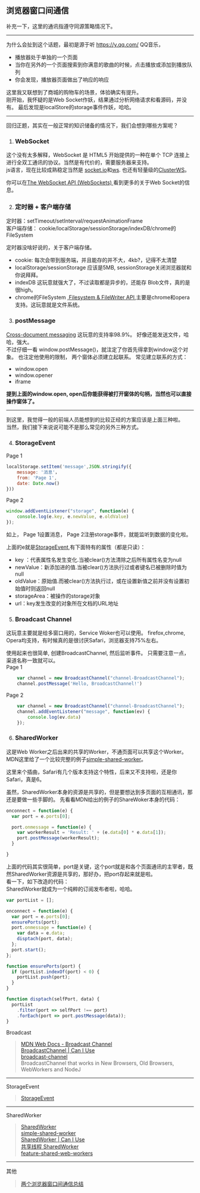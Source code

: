 ## 浏览器窗口间通信

补充一下，这里的通讯指遵守同源策略情况下。   

-------

为什么会扯到这个话题，最初是源于听 https://y.qq.com/ QQ音乐，
*  播放器处于单独的一个页面 
*  当你在另外的一个页面搜索到你满意的歌曲的时候，点击播放或添加到播放队列
*  你会发现，播放器页面做出了响应的响应

这里我又联想到了商城的购物车的场景，体验确实有提升。   
刚开始，我怀疑的是Web Socket作妖，结果通过分析网络请求和看源码，并没有。 最后发现是localStore的storage事件作妖，哈哈。     

------
回归正题，其实在一般正常的知识储备的情况下，我们会想到哪些方案呢？

1. ### WebSocket
  这个没有太多解释，WebSocket 是 HTML5 开始提供的一种在单个 TCP 连接上进行全双工通讯的协议。当然是有代价的，需要服务器来支持。  
  js语言，现在比较成熟稳定当然是 [socket.io](https://github.com/socketio/socket.io)和[ws](https://github.com/websockets/ws). 也还有轻量级的[ClusterWS](https://github.com/ClusterWS/ClusterWS)。

你可以在[The WebSocket API (WebSockets)
](https://developer.mozilla.org/en-US/docs/Web/API/WebSockets_API)看到更多的关于Web Socket的信息。

2. ### 定时器 + 客户端存储

 定时器：setTimeout/setInterval/requestAnimationFrame    
 客户端存储： cookie/localStorage/sessionStorage/indexDB/chrome的FileSystem   

 定时器没啥好说的，关于客户端存储。
* cookie: 每次会带到服务端，并且能存的并不大，4kb?，记得不太清楚
* localStorage/sessionStorage 应该是5MB, sessionStorage关闭浏览器就和你说拜拜。
* indexDB 这玩意就强大了，不过读取都是异步的，还能存 Blob文件，真的是很high。
* chrome的FileSystem ,[Filesystem & FileWriter API](https://caniuse.com/#search=fileSystem),主要是chrome和opera支持。这玩意就是文件系统。



3.  ### postMessage
[Cross-document messaging](https://caniuse.com/#search=postMessage) 这玩意的支持率98.9%。 好像还能发送文件，哈哈，强大。   
不过仔细一看 window.postMessage()，就注定了你首先得拿到window这个对象。 也注定他使用的限制， 两个窗体必须建立起联系。 常见建立联系的方式：
* window.open
* window.opener
* iframe

**提到上面的window.open,  open后你能获得被打开窗体的句柄，当然也可以直接操作窗体了。**

-------------------

到这里，我觉得一般的前端人员能想到的比较正经的方案应该是上面三种啦。   
当然，我们接下来说说可能不是那么常见的另外三种方式。


4. ### StorageEvent
Page 1
```js
localStorage.setItem('message',JSON.stringify({
    message: '消息'，
    from: 'Page 1',
    date: Date.now()
}))
```

Page 2
```js
window.addEventListener("storage", function(e) {
    console.log(e.key, e.newValue, e.oldValue)
});
```
如上， Page 1设置消息， Page 2注册storage事件，就能监听到数据的变化啦。


上面的e就是[StorageEvent](https://developer.mozilla.org/en-US/docs/Web/API/StorageEvent),有下面特有的属性（都是只读）：
* key ：代表属性名发生变化.当被clear()方法清除之后所有属性名变为null
* newValue：新添加进的值.当被clear()方法执行过或者键名已被删除时值为null
* oldValue：原始值.而被clear()方法执行过，或在设置新值之前并没有设置初始值时则返回null
* storageArea：被操作的storage对象
* url：key发生改变的对象所在文档的URL地址


5. ### Broadcast Channel
这玩意主要就是给多窗口用的，Service Woker也可以使用。 firefox,chrome, Opera均支持，有时候真的是很讨厌Safari，浏览器支持75%左右。

使用起来也很简单, 创建BroadcastChannel, 然后监听事件。 只需要注意一点，渠道名称一致就可以。   
Page 1
```js
    var channel = new BroadcastChannel("channel-BroadcastChannel");
    channel.postMessage('Hello, BroadcastChannel!')
```
Page 2
```js
    var channel = new BroadcastChannel("channel-BroadcastChannel");
    channel.addEventListener("message", function(ev) {
        console.log(ev.data)
    });
```

6. ### SharedWorker
这是Web Worker之后出来的共享的Worker，不通页面可以共享这个Worker。  
MDN这里给了一个比较完整的例子[simple-shared-worker](https://github.com/mdn/simple-shared-worker)。   

这里来个插曲，Safari有几个版本支持这个特性，后来又不支持啦，还是你Safari，真是6。

虽然，SharedWorker本身的资源是共享的，但是要想达到多页面的互相通讯，那还是要做一些手脚的。
先看看MDN给出的例子的ShareWoker本身的代码：
```js
onconnect = function(e) {
  var port = e.ports[0];

  port.onmessage = function(e) {
    var workerResult = 'Result: ' + (e.data[0] * e.data[1]);
    port.postMessage(workerResult);
  }

}
```
上面的代码其实很简单，port是关键，这个port就是和各个页面通讯的主宰者，既然SharedWorker资源是共享的，那好办，把port存起来就是啦。   
看一下，如下改造的代码：    
SharedWorker就成为一个纯粹的订阅发布者啦，哈哈。
```js
var portList = [];

onconnect = function(e) {
  var port = e.ports[0];
  ensurePorts(port);
  port.onmessage = function(e) {
    var data = e.data;
    disptach(port, data);
  };
  port.start();
};

function ensurePorts(port) {
  if (portList.indexOf(port) < 0) {
    portList.push(port);
  }
}

function disptach(selfPort, data) {
  portList
    .filter(port => selfPort !== port)
    .forEach(port => port.postMessage(data));
}

```


Broadcast
>[MDN Web Docs - Broadcast Channel](https://developer.mozilla.org/en-US/docs/Web/API/BroadcastChannel)    
[BroadcastChannel | Can I Use](https://caniuse.com/#search=BroadcastChannel)    
[broadcast-channel](https://github.com/pubkey/broadcast-channel)    
 BroadcastChannel that works in New Browsers, Old Browsers, WebWorkers and NodeJ   
--------

StorageEvent   
>[StorageEvent](https://developer.mozilla.org/en-US/docs/Web/API/StorageEvent)  

------

SharedWorker

>[SharedWorker](https://developer.mozilla.org/en-US/docs/Web/API/SharedWorker)    
[simple-shared-worker](https://github.com/mdn/simple-shared-worker/blob/gh-pages/worker.js)     
[SharedWorker | Can I Use](https://caniuse.com/#search=SharedWorker)   
[共享线程 SharedWorker](https://blog.csdn.net/qq_38177681/article/details/82048895)   
[feature-shared-web-workers](https://webkit.org/status/#feature-shared-web-workers) 
------


其他
>[两个浏览器窗口间通信总结](https://segmentfault.com/a/1190000016927268)      

